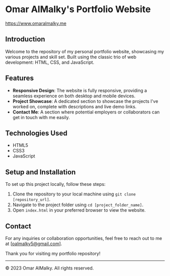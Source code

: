 # Omar AlMalky's Portfolio Website
https://www.omaralmalky.me

## Introduction

Welcome to the repository of my personal portfolio website, showcasing my various projects and skill set. Built using the classic trio of web development: HTML, CSS, and JavaScript.

## Features

- **Responsive Design**: The website is fully responsive, providing a seamless experience on both desktop and mobile devices.
- **Project Showcase**: A dedicated section to showcase the projects I've worked on, complete with descriptions and live demo links.
- **Contact Me**: A section where potential employers or collaborators can get in touch with me easily.

## Technologies Used

- HTML5
- CSS3
- JavaScript

## Setup and Installation

To set up this project locally, follow these steps:

1. Clone the repository to your local machine using `git clone [repository_url]`.
2. Navigate to the project folder using `cd [project_folder_name]`.
3. Open `index.html` in your preferred browser to view the website.

## Contact

For any inquiries or collaboration opportunities, feel free to reach out to me at [oalmalky5@gmail.com].

Thank you for visiting my portfolio repository!

---

© 2023 Omar AlMalky. All rights reserved.
